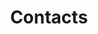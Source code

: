 ---
layout: contacts
layout-source: https://github.com/hyip/hyip.github.io/blob/master/_layouts/contacts.html
title: Contacts
permalink: /contacts
hyiplink: http://hyip.github.io/contacts
---